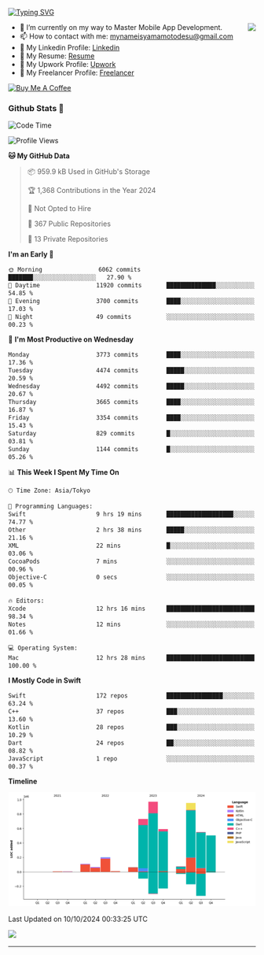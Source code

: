 
[![Typing SVG](https://readme-typing-svg.demolab.com/?lines=Thank+You+For+Visiting!!;You+Are+Welcome✨;I+am+Kyo+Yamamoto;Mobile+Developer)](https://git.io/typing-svg)
<p>
<img align="right" src="https://media.giphy.com/media/26ufdb3cYKwbRtYVW/giphy.gif" style="max-width:100%;" height="150px">

- 🌱 I’m currently on my way to Master Mobile App Development.
- 📫 How to contact with me: mynameisyamamotodesu@gmail.com
- 🔗 My Linkedin Profile: [Linkedin](https://www.linkedin.com/in/kyo-yamamoto-a2ab50239)
- 🔗 My Resume: [Resume](https://www.kickresume.com/cv/rNok4e/)
- 🔗 My Upwork Profile: [Upwork](https://www.upwork.com/freelancers/~01aa9115102bb4af25)
- 🔗 My Freelancer Profile: [Freelancer](https://www.freelancer.com/u/yamamotodesu)

<a href="https://www.buymeacoffee.com/kyoyamamoto" target="_blank"><img src="https://cdn.buymeacoffee.com/buttons/default-orange.png" alt="Buy Me A Coffee" height="41" width="174"></a>

### Github Stats 🥇 
<!--START_SECTION:waka-->
![Code Time](http://img.shields.io/badge/Code%20Time-834%20hrs%2059%20mins-blue)

![Profile Views](http://img.shields.io/badge/Profile%20Views-0-blue)

**🐱 My GitHub Data** 

> 📦 959.9 kB Used in GitHub's Storage 
 > 
> 🏆 1,368 Contributions in the Year 2024
 > 
> 🚫 Not Opted to Hire
 > 
> 📜 367 Public Repositories 
 > 
> 🔑 13 Private Repositories 
 > 
**I'm an Early 🐤** 

```text
🌞 Morning                6062 commits        ███████░░░░░░░░░░░░░░░░░░   27.90 % 
🌆 Daytime                11920 commits       ██████████████░░░░░░░░░░░   54.85 % 
🌃 Evening                3700 commits        ████░░░░░░░░░░░░░░░░░░░░░   17.03 % 
🌙 Night                  49 commits          ░░░░░░░░░░░░░░░░░░░░░░░░░   00.23 % 
```
📅 **I'm Most Productive on Wednesday** 

```text
Monday                   3773 commits        ████░░░░░░░░░░░░░░░░░░░░░   17.36 % 
Tuesday                  4474 commits        █████░░░░░░░░░░░░░░░░░░░░   20.59 % 
Wednesday                4492 commits        █████░░░░░░░░░░░░░░░░░░░░   20.67 % 
Thursday                 3665 commits        ████░░░░░░░░░░░░░░░░░░░░░   16.87 % 
Friday                   3354 commits        ████░░░░░░░░░░░░░░░░░░░░░   15.43 % 
Saturday                 829 commits         █░░░░░░░░░░░░░░░░░░░░░░░░   03.81 % 
Sunday                   1144 commits        █░░░░░░░░░░░░░░░░░░░░░░░░   05.26 % 
```


📊 **This Week I Spent My Time On** 

```text
🕑︎ Time Zone: Asia/Tokyo

💬 Programming Languages: 
Swift                    9 hrs 19 mins       ███████████████████░░░░░░   74.77 % 
Other                    2 hrs 38 mins       █████░░░░░░░░░░░░░░░░░░░░   21.16 % 
XML                      22 mins             █░░░░░░░░░░░░░░░░░░░░░░░░   03.06 % 
CocoaPods                7 mins              ░░░░░░░░░░░░░░░░░░░░░░░░░   00.96 % 
Objective-C              0 secs              ░░░░░░░░░░░░░░░░░░░░░░░░░   00.05 % 

🔥 Editors: 
Xcode                    12 hrs 16 mins      █████████████████████████   98.34 % 
Notes                    12 mins             ░░░░░░░░░░░░░░░░░░░░░░░░░   01.66 % 

💻 Operating System: 
Mac                      12 hrs 28 mins      █████████████████████████   100.00 % 
```

**I Mostly Code in Swift** 

```text
Swift                    172 repos           ████████████████░░░░░░░░░   63.24 % 
C++                      37 repos            ███░░░░░░░░░░░░░░░░░░░░░░   13.60 % 
Kotlin                   28 repos            ███░░░░░░░░░░░░░░░░░░░░░░   10.29 % 
Dart                     24 repos            ██░░░░░░░░░░░░░░░░░░░░░░░   08.82 % 
JavaScript               1 repo              ░░░░░░░░░░░░░░░░░░░░░░░░░   00.37 % 
```



**Timeline**

![Lines of Code chart](https://raw.githubusercontent.com/YamamotoDesu/YamamotoDesu/main/assets/bar_graph.png)


 Last Updated on 10/10/2024 00:33:25 UTC
<!--END_SECTION:waka-->

![](https://github-profile-summary-cards.vercel.app/api/cards/profile-details?username=YamamotoDesu&theme=vue)

----
